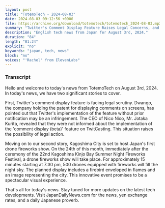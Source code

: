 ```yaml
---
layout: post
title: "TotemoTech - 2024-08-03"
date: 2024-08-03 09:12:56 +0900
file: https://archive.org/download/totemotech/totemotech_2024-08-03.mp3
summary: "Twitter's Comment Display Feature Raises Legal Concerns, and Japan's First Drone Fireworks Show in Kagoshima, & more…"
description: "English tech news from Japan for August 3rd, 2024."
duration: "84"
length: "01:24"
explicit: "no"
keywords: "japan, tech, news"
block: "no"
voices: "'Rachel' from ElevenLabs"
---
```


### Transcript

Hello and welcome to today's news from TotemoTech on August 3rd, 2024. In today's news, we have two significant stories to cover.

First, Twitter's comment display feature is facing legal scrutiny. Dwango, the company holding the patent for displaying comments on screens, has pointed out that Twitter's implementation of the feature without prior notification may be an infringement. The CEO of Nico Nico, Mr. Jotaka Kurita, revealed that they were not informed about the implementation of the 'comment display (beta)' feature on TwitCasting. This situation raises the possibility of legal action.

Moving on to our second story, Kagoshima City is set to host Japan's first drone fireworks show. On the 24th of this month, immediately after the ceremony of the 22nd Kagoshima Kinjo Bay Summer Night Fireworks Festival, a drone fireworks show will take place. For approximately 15 minutes starting at 7:30 pm, 500 drones equipped with fireworks will fill the night sky. The planned display includes a firebird enveloped in flames and an image representing the city. This innovative event promises to be a spectacular visual experience.

That's all for today's news. Stay tuned for more updates on the latest tech developments.   Visit JapanDailyNews.com for the news, yen exchange rates, and a daily Japanese proverb.
